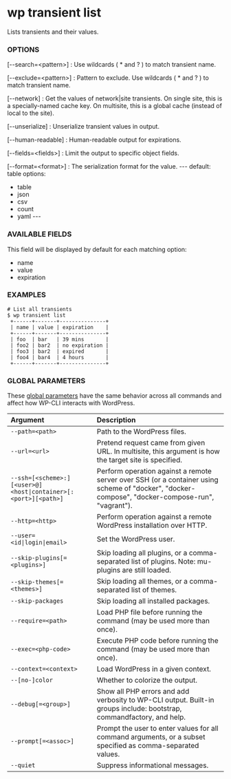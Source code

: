 # wp transient list

Lists transients and their values.

### OPTIONS

[\--search=&lt;pattern&gt;]
: Use wildcards ( * and ? ) to match transient name.

[\--exclude=&lt;pattern&gt;]
: Pattern to exclude. Use wildcards ( * and ? ) to match transient name.

[\--network]
: Get the values of network|site transients. On single site, this is a specially-named cache key. On multisite, this is a global cache (instead of local to the site).

[\--unserialize]
: Unserialize transient values in output.

[\--human-readable]
: Human-readable output for expirations.

[\--fields=&lt;fields&gt;]
: Limit the output to specific object fields.

[\--format=&lt;format&gt;]
: The serialization format for the value.
\---
default: table
options:
  - table
  - json
  - csv
  - count
  - yaml
\---

### AVAILABLE FIELDS

This field will be displayed by default for each matching option:

* name
* value
* expiration

### EXAMPLES

    # List all transients
    $ wp transient list
     +------+-------+---------------+
     | name | value | expiration    |
     +------+-------+---------------+
     | foo  | bar   | 39 mins       |
     | foo2 | bar2  | no expiration |
     | foo3 | bar2  | expired       |
     | foo4 | bar4  | 4 hours       |
     +------+-------+---------------+

### GLOBAL PARAMETERS

These [global parameters](https://make.wordpress.org/cli/handbook/config/) have the same behavior across all commands and affect how WP-CLI interacts with WordPress.

| **Argument**    | **Description**              |
|:----------------|:-----------------------------|
| `--path=<path>` | Path to the WordPress files. |
| `--url=<url>` | Pretend request came from given URL. In multisite, this argument is how the target site is specified. |
| `--ssh=[<scheme>:][<user>@]<host\|container>[:<port>][<path>]` | Perform operation against a remote server over SSH (or a container using scheme of "docker", "docker-compose", "docker-compose-run", "vagrant"). |
| `--http=<http>` | Perform operation against a remote WordPress installation over HTTP. |
| `--user=<id\|login\|email>` | Set the WordPress user. |
| `--skip-plugins[=<plugins>]` | Skip loading all plugins, or a comma-separated list of plugins. Note: mu-plugins are still loaded. |
| `--skip-themes[=<themes>]` | Skip loading all themes, or a comma-separated list of themes. |
| `--skip-packages` | Skip loading all installed packages. |
| `--require=<path>` | Load PHP file before running the command (may be used more than once). |
| `--exec=<php-code>` | Execute PHP code before running the command (may be used more than once). |
| `--context=<context>` | Load WordPress in a given context. |
| `--[no-]color` | Whether to colorize the output. |
| `--debug[=<group>]` | Show all PHP errors and add verbosity to WP-CLI output. Built-in groups include: bootstrap, commandfactory, and help. |
| `--prompt[=<assoc>]` | Prompt the user to enter values for all command arguments, or a subset specified as comma-separated values. |
| `--quiet` | Suppress informational messages. |
